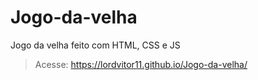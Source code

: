 # Jogo-da-velha
Jogo da velha feito com HTML, CSS e JS

>Acesse: https://lordvitor11.github.io/Jogo-da-velha/
